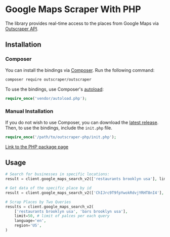 # Google Maps Scraper With PHP

The library provides real-time access to the places from Google Maps via [Outscraper API](https://app.outscraper.com/api-docs#tag/Google-Maps).

## Installation

### Composer

You can install the bindings via [Composer](http://getcomposer.org/). Run the following command:

```bash
composer require outscraper/outscraper
```

To use the bindings, use Composer's [autoload](https://getcomposer.org/doc/01-basic-usage.md#autoloading):

```php
require_once('vendor/autoload.php');
```

### Manual Installation

If you do not wish to use Composer, you can download the [latest release](https://github.com/outscraper/outscraper-php/releases). Then, to use the bindings, include the `init.php` file.

```php
require_once('/path/to/outscraper-php/init.php');
```
[Link to the PHP package page](https://packagist.org/packages/outscraper/outscraper)

## Usage

```php
# Search for businesses in specific locations:
result = client.google_maps_search_v2(['restaurants brooklyn usa'], limit=20, language='en', region='us')

# Get data of the specific place by id
result = client.google_maps_search_v2(['ChIJrc9T9fpYwokRdvjYRHT8nI4'], language='en')

# Scrap Places by Two Queries
results = client.google_maps_search_v2(
    ['restaurants brooklyn usa', 'bars brooklyn usa'],
    limit=50, # limit of palces per each query
    language='en',
    region='US',
)
```
